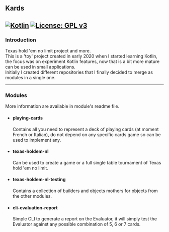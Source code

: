 ## Kards 
[![Kotlin](https://img.shields.io/badge/Kotlin-1.6.10-violet.svg?style=flat&logo=kotlin&logoColor=violet)](http://kotlinlang.org)
[![License: GPL v3](https://img.shields.io/badge/License-GPLv3-lightblue.svg)](https://www.gnu.org/licenses/gpl-3.0)
---
### Introduction
Texas hold 'em no limit project and more.  
This is a 'toy' project created in early 2020 when I started learning Kotlin, the focus was on experiment Kotlin 
features, now that is a bit more mature can be used in small applications.  
Initially I created different repositories 
that I finally decided to merge as modules in a single one.

---
### Modules
More information are available in module's readme file.
* #### playing-cards
    Contains all you need to represent a deck of playing cards (at moment French or Italian), do not depend on any specific 
cards game so can be used to implement any.

* #### texas-holdem-nl
    Can be used to create a game or a full single table tournament of Texas hold 'em no limit.

* #### texas-holdem-nl-testing
    Contains a collection of builders and objects mothers for objects from the other modules.

* #### cli-evaluation-report
    Simple CLI to generate a report on the Evaluator, it will simply test the Evaluator against any possible combination of 
5, 6 or 7 cards.